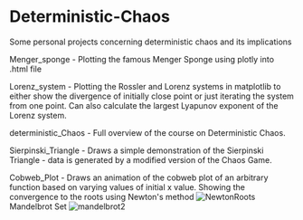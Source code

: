 # Deterministic-Chaos
Some personal projects concerning deterministic chaos and its implications

Menger_sponge - Plotting the famous Menger Sponge using plotly into .html file

Lorenz_system - Plotting the Rossler and Lorenz systems in matplotlib to either show the divergence of initially close point or just iterating the system from one point.  Can also calculate the largest Lyapunov exponent of the Lorenz system. 

deterministic_Chaos - Full overview of the course on Deterministic Chaos. 

Sierpinski_Triangle - Draws a simple demonstration of the Sierpinski Triangle - data is generated by a modified version of the Chaos Game. 

Cobweb_Plot - Draws an animation of the cobweb plot of an arbitrary function based on varying values of initial x value. 
Showing the convergence to the roots using Newton's method
![NewtonRoots](https://github.com/Mateo334/Deterministic-Chaos/assets/107246878/39ecc30f-c630-4673-9e8a-4605a1b3acb8)
Mandelbrot Set
![mandelbrot2](https://github.com/Mateo334/Deterministic-Chaos/assets/107246878/7c4b056b-19f7-4345-9652-908e65e55092)

